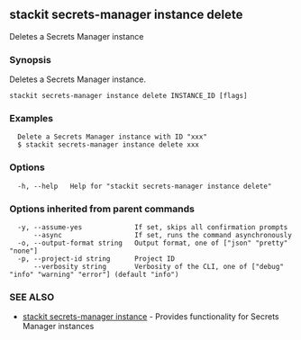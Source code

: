 ## stackit secrets-manager instance delete

Deletes a Secrets Manager instance

### Synopsis

Deletes a Secrets Manager instance.

```
stackit secrets-manager instance delete INSTANCE_ID [flags]
```

### Examples

```
  Delete a Secrets Manager instance with ID "xxx"
  $ stackit secrets-manager instance delete xxx
```

### Options

```
  -h, --help   Help for "stackit secrets-manager instance delete"
```

### Options inherited from parent commands

```
  -y, --assume-yes             If set, skips all confirmation prompts
      --async                  If set, runs the command asynchronously
  -o, --output-format string   Output format, one of ["json" "pretty" "none"]
  -p, --project-id string      Project ID
      --verbosity string       Verbosity of the CLI, one of ["debug" "info" "warning" "error"] (default "info")
```

### SEE ALSO

* [stackit secrets-manager instance](./stackit_secrets-manager_instance.md)	 - Provides functionality for Secrets Manager instances

